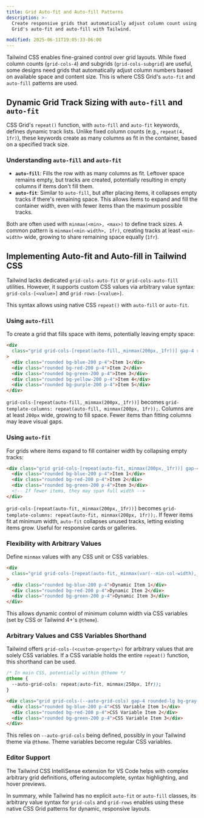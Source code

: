 ```yaml
---
title: Grid Auto-fit and Auto-fill Patterns
description: >-
  Create responsive grids that automatically adjust column count using CSS
  Grid's auto-fit and auto-fill with Tailwind.

modified: 2025-06-11T19:05:33-06:00
---
```


Tailwind CSS enables fine-grained control over grid layouts. While fixed column counts (`grid-cols-4`) and subgrids (`grid-cols-subgrid`) are useful, some designs need grids that automatically adjust column numbers based on available space and content size. This is where CSS Grid's `auto-fit` and `auto-fill` patterns are used.

## Dynamic Grid Track Sizing with `auto-fill` and `auto-fit`

CSS Grid's `repeat()` function, with `auto-fill` and `auto-fit` keywords, defines dynamic track lists. Unlike fixed column counts (e.g., `repeat(4, 1fr)`), these keywords create as many columns as fit in the container, based on a specified track size.

### Understanding `auto-fill` and `auto-fit`

- **`auto-fill`**: Fills the row with as many columns as fit. Leftover space remains empty, but tracks are created, potentially resulting in empty columns if items don't fill them.
- **`auto-fit`**: Similar to `auto-fill`, but after placing items, it collapses empty tracks if there's remaining space. This allows items to expand and fill the container width, even with fewer items than the maximum possible tracks.

Both are often used with `minmax(<min>, <max>)` to define track sizes. A common pattern is `minmax(<min-width>, 1fr)`, creating tracks at least `<min-width>` wide, growing to share remaining space equally (`1fr`).

## Implementing Auto-fit and Auto-fill in Tailwind CSS

Tailwind lacks dedicated `grid-cols-auto-fit` or `grid-cols-auto-fill` utilities. However, it supports custom CSS values via arbitrary value syntax: `grid-cols-[<value>]` and `grid-rows-[<value>]`.

This syntax allows using native CSS `repeat()` with `auto-fill` or `auto-fit`.

### Using `auto-fill`

To create a grid that fills space with items, potentially leaving empty space:

```html tailwind
<div
  class="grid grid-cols-[repeat(auto-fill,_minmax(200px,_1fr))] gap-4 rounded-lg bg-gray-100 p-4"
>
  <div class="rounded bg-blue-200 p-4">Item 1</div>
  <div class="rounded bg-red-200 p-4">Item 2</div>
  <div class="rounded bg-green-200 p-4">Item 3</div>
  <div class="rounded bg-yellow-200 p-4">Item 4</div>
  <div class="rounded bg-purple-200 p-4">Item 5</div>
</div>
```

`grid-cols-[repeat(auto-fill,_minmax(200px,_1fr))]` becomes `grid-template-columns: repeat(auto-fill, minmax(200px, 1fr));`. Columns are at least `200px` wide, growing to fill space. Fewer items than fitting columns may leave visual gaps.

### Using `auto-fit`

For grids where items expand to fill container width by collapsing empty tracks:

```html tailwind
<div class="grid grid-cols-[repeat(auto-fit,_minmax(200px,_1fr))] gap-4 rounded-lg bg-gray-100 p-4">
  <div class="rounded bg-blue-200 p-4">Item 1</div>
  <div class="rounded bg-red-200 p-4">Item 2</div>
  <div class="rounded bg-green-200 p-4">Item 3</div>
  <!-- If fewer items, they may span full width -->
</div>
```

`grid-cols-[repeat(auto-fit,_minmax(200px,_1fr))]` becomes `grid-template-columns: repeat(auto-fit, minmax(200px, 1fr));`. If fewer items fit at minimum width, `auto-fit` collapses unused tracks, letting existing items grow. Useful for responsive cards or galleries.

### Flexibility with Arbitrary Values

Define `minmax` values with any CSS unit or CSS variables.

```html tailwind
<div
  class="grid grid-cols-[repeat(auto-fit,_minmax(var(--min-col-width),_1fr))] gap-4 rounded-lg bg-gray-100 p-4"
>
  <div class="rounded bg-blue-200 p-4">Dynamic Item 1</div>
  <div class="rounded bg-red-200 p-4">Dynamic Item 2</div>
  <div class="rounded bg-green-200 p-4">Dynamic Item 3</div>
</div>
```

This allows dynamic control of minimum column width via CSS variables (set by CSS or Tailwind 4+'s `@theme`).

### Arbitrary Values and CSS Variables Shorthand

Tailwind offers `grid-cols-(<custom-property>)` for arbitrary values that are solely CSS variables. If a CSS variable holds the entire `repeat()` function, this shorthand can be used.

```css
/* In main CSS, potentially within @theme */
@theme {
  --auto-grid-cols: repeat(auto-fit, minmax(250px, 1fr));
}
```

```html tailwind
<div class="grid grid-cols-(--auto-grid-cols) gap-4 rounded-lg bg-gray-100 p-4">
  <div class="rounded bg-blue-200 p-4">CSS Variable Item 1</div>
  <div class="rounded bg-red-200 p-4">CSS Variable Item 2</div>
  <div class="rounded bg-green-200 p-4">CSS Variable Item 3</div>
</div>
```

This relies on `--auto-grid-cols` being defined, possibly in your Tailwind theme via `@theme`. Theme variables become regular CSS variables.

### Editor Support

The Tailwind CSS IntelliSense extension for VS Code helps with complex arbitrary grid definitions, offering autocomplete, syntax highlighting, and hover previews.

In summary, while Tailwind has no explicit `auto-fit` or `auto-fill` classes, its arbitrary value syntax for `grid-cols` and `grid-rows` enables using these native CSS Grid patterns for dynamic, responsive layouts.
